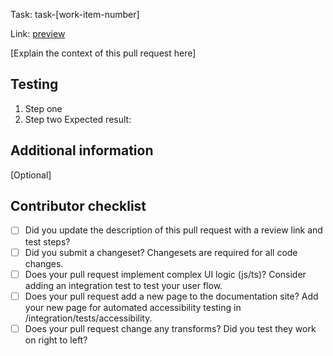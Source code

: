 Task: task-[work-item-number]

Link: [preview](http://localhost:1111/)

[Explain the context of this pull request here]

## Testing

1. Step one
2. Step two
   Expected result:

## Additional information

[Optional]

## Contributor checklist

- [ ] Did you update the description of this pull request with a review link and test steps?
- [ ] Did you submit a changeset? Changesets are required for all code changes.
- [ ] Does your pull request implement complex UI logic (js/ts)? Consider adding an integration test to test your user flow.
- [ ] Does your pull request add a new page to the documentation site? Add your new page for automated accessibility testing in /integration/tests/accessibility.
- [ ] Does your pull request change any transforms? Did you test they work on right to left?
